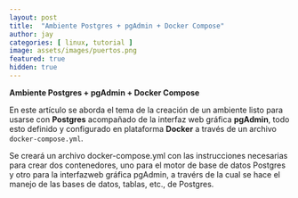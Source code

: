 ```yaml
---
layout: post
title:  "Ambiente Postgres + pgAdmin + Docker Compose"
author: jay
categories: [ linux, tutorial ]
image: assets/images/puertos.png
featured: true
hidden: true
---
```


**Ambiente Postgres + pgAdmin + Docker Compose**

En este artículo se aborda el tema de la creación de un ambiente listo para usarse con **Postgres** acompañado de la interfaz web gráfica **pgAdmin**, todo esto definido y configurado en plataforma **Docker** a través de un archivo `docker-compose.yml`.

Se creará un archivo docker-compose.yml con las instrucciones necesarias para crear dos contenedores, uno para el motor de base de datos Postgres y otro para la interfazweb gráfica pgAdmin, a travérs de la cual se hace el manejo de las bases de datos, tablas, etc., de Postgres.

